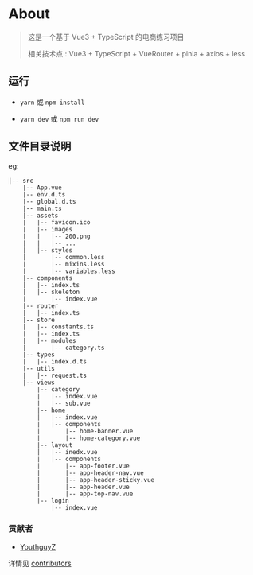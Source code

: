 # About
> 这是一个基于 Vue3 + TypeScript 的电商练习项目
>
> 相关技术点 : Vue3 + TypeScript + VueRouter + pinia + axios + less

## 运行
- `yarn` 或 `npm install`

- `yarn dev` 或 `npm run dev`

## 文件目录说明
eg:

```
|-- src
    |-- App.vue
    |-- env.d.ts
    |-- global.d.ts
    |-- main.ts
    |-- assets
    |   |-- favicon.ico
    |   |-- images
    |   |   |-- 200.png
    |   |   |-- ...
    |   |-- styles
    |       |-- common.less
    |       |-- mixins.less
    |       |-- variables.less
    |-- components
    |   |-- index.ts
    |   |-- skeleton
    |       |-- index.vue
    |-- router
    |   |-- index.ts
    |-- store
    |   |-- constants.ts
    |   |-- index.ts
    |   |-- modules
    |       |-- category.ts
    |-- types
    |   |-- index.d.ts
    |-- utils
    |   |-- request.ts
    |-- views
        |-- category
        |   |-- index.vue
        |   |-- sub.vue
        |-- home
        |   |-- index.vue
        |   |-- components
        |       |-- home-banner.vue
        |       |-- home-category.vue
        |-- layout
        |   |-- inedx.vue
        |   |-- components
        |       |-- app-footer.vue
        |       |-- app-header-nav.vue
        |       |-- app-header-sticky.vue
        |       |-- app-header.vue
        |       |-- app-top-nav.vue
        |-- login
            |-- index.vue

```

### 贡献者
- [YouthguyZ](https://github.com/YouthguyZ)

详情见 [contributors](https://github.com/idleRain/rabbit-vue3-ts-pc/graphs/contributors)
